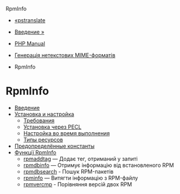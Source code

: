 RpmInfo

-   [«pstranslate](function.ps-translate.html)
    
-   [Введение »](intro.rpminfo.html)
    
-   [PHP Manual](index.html)
    
-   [Генерація нетекстових MIME-форматів](refs.utilspec.nontext.html)
    
-   RpmInfo
    

# RpmInfo

-   [Введение](intro.rpminfo.html)
-   [Установка и настройка](rpminfo.setup.html)
    -   [Требования](rpminfo.requirements.html)
    -   [Установка через PECL](rpminfo.installation.html)
    -   [Настройка во время выполнения](rpminfo.configuration.html)
    -   [Типы ресурсов](rpminfo.resources.html)
-   [Предопределённые константы](rpminfo.constants.html)
-   [Функції RpmInfo](ref.rpminfo.html)
    -   [rpmaddtag](function.rpmaddtag.html) — Додає тег, отриманий у запиті
    -   [rpmdbinfo](function.rpmdbinfo.html) — Отримує інформацію від встановленого RPM
    -   [rpmdbsearch](function.rpmdbsearch.html) - Пошук RPM-пакетів
    -   [rpminfo](function.rpminfo.html) — Витягти інформацію з RPM-файлу
    -   [rpmvercmp](function.rpmvercmp.html) - Порівняння версій двох RPM